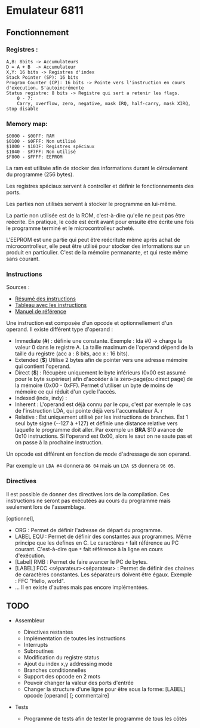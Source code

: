 # Emulateur 6811

## Fonctionnement

### Registres :
    A,B: 8bits -> Accumulateurs
    D = A + B  -> Accumulateur
    X,Y: 16 bits -> Registres d'index
    Stack Pointer (SP): 16 bits
    Program Counter (CP): 16 bits -> Pointe vers l'instruction en cours d'execution. S'autoincrémente
    Status registre: 8 bits -> Registre qui sert a retenir les flags.
        0 - 7:
        Carry, overflow, zero, negative, mask IRQ, half-carry, mask XIRQ, stop disable

### Memory map:
    $0000 - $00FF: RAM
    $0100 - $0FFF: Non utilisé
    $1000 - $103F: Registres spéciaux
    $1040 - $F7FF: Non utilisé
    $F800 - $FFFF: EEPROM


La ram est utilisée afin de stocker des informations durant le déroulement du programme (256 bytes).

Les registres spéciaux servent à controller et définir le fonctionnements des ports.


Les parties non utilisés servent à stocker le programme en lui-même.

La partie non utilisée est de la ROM, c'est-à-dire qu'elle ne peut pas être reécrite. En pratique, le code est écrit avant pour ensuite être écrite une fois le programme terminé et le microcontrolleur acheté.

L'EEPROM est une partie qui peut être reécritute même après achat de microcontrolleur, elle peut être utilisé pour stocker des informations sur un produit en particulier. C'est de la mémoire permanante, et qui reste même sans courant.

### Instructions

Sources :
- [Résumé des instructions](http://www.science.smith.edu/dftwiki/images/9/9e/CSC270_Assembly_Instructions.pdf)
- [Tableau avec les instructions](http://www.dee.ufrj.br/microproc/HC11/68hc11ur.pdf)
- [Manuel de référence](https://www.nxp.com/docs/en/reference-manual/M68HC11RM.pdf)

Une instruction est composée d'un opcode et optionnellement d'un operand.
Il existe différent type d'operand :

- Immediate (**#**) : définie une constante.
Exemple : lda #0 -> charge la valeur 0 dans le registre A. La taille maximum de l'operand dépend de la taille du registre (acc a : 8 bits, acc x : 16 bits).
- Extended (**$**) Utilise 2 bytes afin de pointer vers une adresse mémoire qui contient l'operand.
- Direct (**$**) : Récupère uniquement le byte inférieurs (0x00 est assumé pour le byte supérieur) afin d'accéder à la zero-page(ou direct page) de la mémoire (0x00 - 0xFF). Permet d'utiliser un byte de moins de mémoire ce qui réduit d'un cycle l'accès.
- Indexed (indx, indy) :
- Inherent : L'operand est déjà connu par le cpu, c'est par exemple le cas de l'instruction LDA, qui pointe déjà vers l'accumulateur A.
r
- Relative : Est uniquement utilisé par les instructions de branches. Est 1 seul byte signe (--127 à +127) et définie une distance relative vers laquelle le programme doit aller. Par exemple un **BRA** $10 avance de 0x10 instructions. Si l'operand est 0x00, alors le saut on ne saute pas et on passe à la prochaine instruction.

Un opcode est différent en fonction de mode d'adressage de son operand.

Par exemple un ```LDA #4``` donnera ```86 04``` mais un ```LDA $5``` donnera ```96 05```.

### Directives
Il est possible de donner des directives lors de la compilation. Ces instructions ne seront pas exécutées au cours du programme mais seulement lors de l'assemblage.

[optionnel], <obligatoire>

- ORG <expression> : Permet de définir l'adresse de départ du programme.
- LABEL EQU <expression> : Permet de définir des constantes aux programmes. Même principe que les defines en C.
    Le caractères ```*``` fait référence au PC courant. C'est-à-dire que ```*``` fait référence à la ligne en cours d'exécution.
- [Label] RMB <expression> : Permet de faire avancer le PC de <expression> bytes.
- [LABEL] FCC <séparateur><string><séparateur> : Permet de définir des chaines de caractères constantes. Les séparateurs doivent être égaux. Exemple : FFC "Hello, world".
- ... Il en existe d'autres mais pas encore implémentées.

## TODO
- Assembleur
    - Directives restantes
    - Implémentation de toutes les instructions
    - Interrupts
    - Subroutines
    - Modification du registre status
    - Ajout du index x,y addressing mode
    - Branches conditionnelles
    - Support des opcode en 2 mots
    - Pouvoir changer la valeur des ports d'entrée
    - Changer la structure d'une ligne pour être sous la forme:
        [LABEL] opcode [operand] [; commentaire]

- Tests
    - Programme de tests afin de tester le programme de tous les côtés
